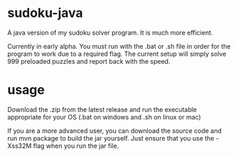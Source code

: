 # sudoku-java
A java version of my sudoku solver program. It is much more efficient.

Currently in early alpha. You must run with the .bat or .sh file in order for the program to work due to a required flag.
The current setup will simply solve 999 preloaded puzzles and report back with the speed.

# usage
Download the .zip from the latest release and run the executable appropriate for your OS (.bat on windows and .sh on linux or mac)

If you are a more advanced user, you can download the source code and run mvn package to build the jar yourself. Just ensure that you use the -Xss32M flag when you run the jar file.
